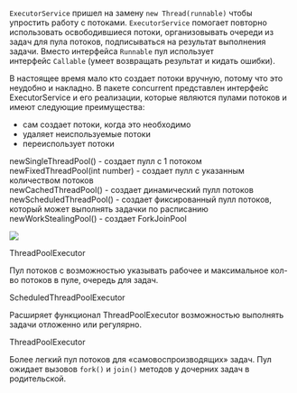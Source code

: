 `ExecutorService` пришел на замену `new Thread(runnable)` чтобы упростить работу с потоками. `ExecutorService` помогает повторно использовать освободившиеся потоки, организовывать очереди из задач для пула потоков, подписываться на результат выполнения задачи. Вместо интерфейса `Runnable` пул использует интерфейс `Callable` (умеет возвращать результат и кидать ошибки).

В настоящее время мало кто создает потоки вручную, потому что это неудобно и накладно. В пакете concurrent представлен интерфейс ExecutorService и его реализации, которые являются пулами потоков и имеют следующие преимущества:  

- сам создает потоки, когда это необходимо  
- удаляет неиспользуемые потоки  
- переиспользует потоки


newSingleThreadPool() - создает пулл с 1 потоком
newFixedThreadPool(int number) - создает пулл с указанным количеством потоков  
newCachedThreadPool() - создает динамический пулл потоков
newScheduledThreadPool() - создает фиксированный пулл потоков, который может выполнять задачки по расписанию  
newWorkStealingPool() - создает ForkJoinPool

![](Pasted%20image%2020250110141003.png)


ThreadPoolExecutor

Пул потоков с возможностью указывать рабочее и максимальное кол-во потоков в пуле, очередь для задач.

ScheduledThreadPoolExecutor

Расширяет функционал ThreadPoolExecutor возможностью выполнять задачи отложенно или регулярно.

ThreadPoolExecutor

Более легкий пул потоков для «самовоспроизводящих» задач. Пул ожидает вызовов `fork()` и `join()` методов у дочерних задач в родительской.

